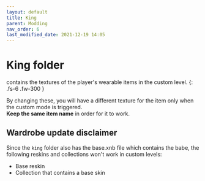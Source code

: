 ```yaml
---
layout: default
title: King
parent: Modding
nav_order: 6
last_modified_date: 2021-12-19 14:05
---
```


# King folder

contains the textures of the player's wearable items in the custom level.<!-- more -->
{: .fs-6 .fw-300 }

By changing these, you will have a different texture for the item only when the custom mode is triggered.<br>
**Keep the same item name** in order for it to work.

## Wardrobe update disclaimer
Since the `king` folder also has the base.xnb file which contains the babe, the following reskins and collections won't work in custom levels:
- Base reskin
- Collection that contains a base skin